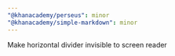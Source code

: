 ```yaml
---
"@khanacademy/perseus": minor
"@khanacademy/simple-markdown": minor
---
```


Make horizontal divider invisible to screen reader
